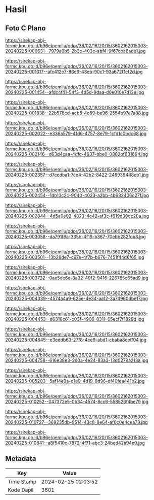 # Hasil

## Foto C Plano

https://sirekap-obj-formc.kpu.go.id/b96e/pemilu/pdpr/36/02/16/20/15/3602162015003-20240225-000631--7979a0b5-2b3c-403c-abf4-9f67cba6adb1.jpg

https://sirekap-obj-formc.kpu.go.id/b96e/pemilu/pdpr/36/02/16/20/15/3602162015003-20240225-001017--afc412e7-86e9-43eb-90c1-93a672f1ef2d.jpg

https://sirekap-obj-formc.kpu.go.id/b96e/pemilu/pdpr/36/02/16/20/15/3602162015003-20240225-001454--afdc4f41-54f3-4d5d-9daa-d0e010e7d13e.jpg

https://sirekap-obj-formc.kpu.go.id/b96e/pemilu/pdpr/36/02/16/20/15/3602162015003-20240225-001838--22b578cd-acb5-4c69-be96-2554b97e7a88.jpg

https://sirekap-obj-formc.kpu.go.id/b96e/pemilu/pdpr/36/02/16/20/15/3602162015003-20240225-002022--e336a579-41d6-4757-8e79-1cfd1c0bdc68.jpg

https://sirekap-obj-formc.kpu.go.id/b96e/pemilu/pdpr/36/02/16/20/15/3602162015003-20240225-002146--d63d4caa-4dfc-4637-bbe0-0882bf631694.jpg

https://sirekap-obj-formc.kpu.go.id/b96e/pemilu/pdpr/36/02/16/20/15/3602162015003-20240225-002357--d7eedba1-7ce4-42b2-8422-246939448cb1.jpg

https://sirekap-obj-formc.kpu.go.id/b96e/pemilu/pdpr/36/02/16/20/15/3602162015003-20240225-002454--1db13c2c-9040-4023-a2bb-4b682406c27f.jpg

https://sirekap-obj-formc.kpu.go.id/b96e/pemilu/pdpr/36/02/16/20/15/3602162015003-20240225-002844--4d5a0e02-4823-4c42-af3c-f619d30dc20a.jpg

https://sirekap-obj-formc.kpu.go.id/b96e/pemilu/pdpr/36/02/16/20/15/3602162015003-20240225-003058--da791f6a-335b-4f19-b367-70ebb282fdb8.jpg

https://sirekap-obj-formc.kpu.go.id/b96e/pemilu/pdpr/36/02/16/20/15/3602162015003-20240225-003501--13b28de7-c97e-4f7b-b676-7451f44d6f65.jpg

https://sirekap-obj-formc.kpu.go.id/b96e/pemilu/pdpr/36/02/16/20/15/3602162015003-20240225-003722--0ae5dc6e-8a32-49f2-9416-226765c65ad9.jpg

https://sirekap-obj-formc.kpu.go.id/b96e/pemilu/pdpr/36/02/16/20/15/3602162015003-20240225-004339--4574a4a9-625e-4e34-aa12-3a74960dbe17.jpg

https://sirekap-obj-formc.kpu.go.id/b96e/pemilu/pdpr/36/02/16/20/15/3602162015003-20240225-004453--d6318c61-c03f-4906-8311-65ecf7f1829d.jpg

https://sirekap-obj-formc.kpu.go.id/b96e/pemilu/pdpr/36/02/16/20/15/3602162015003-20240225-004645--e3eddb63-27f8-4ce9-abd1-cbaba8ceff04.jpg

https://sirekap-obj-formc.kpu.go.id/b96e/pemilu/pdpr/36/02/16/20/15/3602162015003-20240225-004758--616e38e3-3d0a-4e24-83a3-13d0279a213a.jpg

https://sirekap-obj-formc.kpu.go.id/b96e/pemilu/pdpr/36/02/16/20/15/3602162015003-20240225-005203--5af14e9a-d1e9-4d19-9d96-df40fea441b2.jpg

https://sirekap-obj-formc.kpu.go.id/b96e/pemilu/pdpr/36/02/16/20/15/3602162015003-20240225-010252--047372e5-0b34-4574-8cc6-558526f4be79.jpg

https://sirekap-obj-formc.kpu.go.id/b96e/pemilu/pdpr/36/02/16/20/15/3602162015003-20240225-010727--369235db-9514-43c8-8e64-af0c0e4cea78.jpg

https://sirekap-obj-formc.kpu.go.id/b96e/pemilu/pdpr/36/02/16/20/15/3602162015003-20240225-010841--a8f5410c-7872-4f71-abc3-24bed42a94e0.jpg


## Metadata

| Key        | Value               |
| ---------- | ------------------- |
| Time Stamp | 2024-02-25 02:03:52 |
| Kode Dapil | 3601                |




